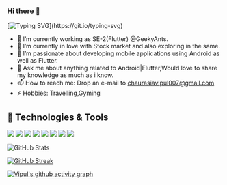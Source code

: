 ### Hi there 👋

[![Typing SVG](https://readme-typing-svg.herokuapp.com/?lines=Welcome+to+my+Github+Profile;I'm+a+Software+Engineer;Experienced+in+Flutter+and+Android;with+2+years;Still+learning+and+growing;in+mobile+world+😃;)](https://git.io/typing-svg)

- 🔭 I’m currently working as SE-2(Flutter) @GeekyAnts.
- 🌱 I’m currently in love with Stock market and also exploring in the same.
- 👯 I’m passionate about developing mobile applications using Android as well as Flutter.
- 💬 Ask me about anything related to Android|Flutter,Would love to share my knowledge as much as i know.
- 📫 How to reach me: Drop an e-mail to chaurasiavipul007@gmail.com 
- ⚡ Hobbies: Travelling,Gyming

## 🚀 Technologies & Tools
<img src= "https://img.shields.io/badge/Flutter-02569B?style=for-the-badge&logo=flutter&logoColor=white"> <img src= "https://img.shields.io/badge/Dart-0175C2?style=for-the-badge&logo=dart&logoColor=white"> <img src= "https://img.shields.io/badge/firebase-ffca28?style=for-the-badge&logo=firebase&logoColor=black"> <img src= "https://img.shields.io/badge/React-61DAFB?style=for-the-badge&logo=react&logoColor=white"> <img src= "https://img.shields.io/badge/Node%20js-339933?style=for-the-badge&logo=nodedotjs&logoColor=white"> <img src= "https://img.shields.io/badge/Android-3DDC84?style=for-the-badge&logo=android&logoColor=white"> <img src= "https://img.shields.io/badge/Kotlin-0095D5?style=for-the-badge&logo=kotlin&logoColor=white"> <img src= "https://img.shields.io/badge/Java-007396?style=for-the-badge&logo=java&logoColor=white">

![GitHub Stats](https://github-readme-stats.vercel.app/api?username=vipul1298&theme=radical)

[![GitHub Streak](https://github-readme-streak-stats.herokuapp.com/?user=vipul1298&theme=radical)](https://git.io/streak-stats)

[![Vipul's github activity graph](https://activity-graph.herokuapp.com/graph?username=vipul1298&theme=rogue)](https://github.com/vipul1298/github-readme-activity-graph)

